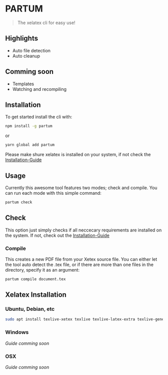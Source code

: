 # PARTUM
> The xelatex cli for easy use!

## Highlights
- Auto file detection
- Auto cleanup

## Comming soon
- Templates
- Watching and recompiling

## Installation
To get started install the cli with:

```bash
npm install -g partum
```
or 
```bash
yarn global add partum
```
Please make shure xelatex is installed on your system, if not check the [Installation-Guide](#xelatex-installation)

## Usage
Currently this awesome tool features two modes; check and compile.
You can run each mode with this simple command:
```bash
partum check
```
## Check
This option just simply checks if all neccecary requirements are installed on the system. If not, check out the [Installation-Guide](#xelatex-installation)

### Compile
This creates a new PDF file from your Xetex source file. You can either let the tool auto detect the .tex file, or if there are more than one files in the directory, specify it as an argument:
```bash
partum compile document.tex
```

## Xelatex Installation
### Ubuntu, Debian, etc

```bash
sudo apt install texlive-xetex texlive texlive-latex-extra texlive-generic-extra 
```

### Windows
_Guide comming soon_

### OSX
_Guide comming soon_